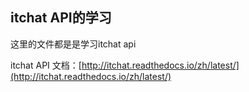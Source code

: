 ## itchat API的学习

这里的文件都是是学习itchat api

itchat API 文档：[http://itchat.readthedocs.io/zh/latest/](http://itchat.readthedocs.io/zh/latest/)



